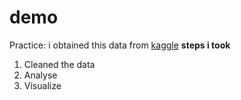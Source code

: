 # demo
Practice: i obtained this data from [kaggle](https://kaggle.com)
**steps i took**
1. Cleaned the data
2. Analyse
3. Visualize
